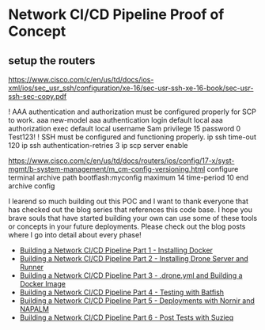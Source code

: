 # Network CI/CD Pipeline Proof of Concept

## setup the routers
https://www.cisco.com/c/en/us/td/docs/ios-xml/ios/sec_usr_ssh/configuration/xe-16/sec-usr-ssh-xe-16-book/sec-usr-ssh-sec-copy.pdf

! AAA authentication and authorization must be configured properly for SCP to work.
aaa new-model
aaa authentication login default local
aaa authorization exec default local
username Sam privilege 15 password 0 Test123!
! SSH must be configured and functioning properly.
ip ssh time-out 120
ip ssh authentication-retries 3
ip scp server enable

https://www.cisco.com/c/en/us/td/docs/routers/ios/config/17-x/syst-mgmt/b-system-management/m_cm-config-versioning.html
configure terminal
archive
path bootflash:myconfig
maximum 14
time-period 10
end
archive config



I learend so much building out this POC and I want to thank everyone that has checked out the blog series that references this code base. I hope you brave souls that have started building your own can use some of these tools or concepts in your future deployments. Please check out the blog posts where I go into detail about every phase!

- [Building a Network CI/CD Pipeline Part 1 - Installing Docker](https://juliopdx.com/2021/10/20/building-a-network-ci/cd-pipeline-part-1/)
- [Building a Network CI/CD Pipeline Part 2 - Installing Drone Server and Runner](https://juliopdx.com/2021/10/20/building-a-network-ci/cd-pipeline-part-2/)
- [Building a Network CI/CD Pipeline Part 3 - .drone.yml and Building a Docker Image](https://juliopdx.com/2021/10/20/building-a-network-ci/cd-pipeline-part-3/)
- [Building a Network CI/CD Pipeline Part 4 - Testing with Batfish](https://juliopdx.com/2021/10/31/building-a-network-ci/cd-pipeline-part-4/)
- [Building a Network CI/CD Pipeline Part 5 - Deployments with Nornir and NAPALM](https://juliopdx.com/2021/11/08/building-a-network-ci/cd-pipeline-part-5/)
- [Building a Network CI/CD Pipeline Part 6 - Post Tests with Suzieq](https://juliopdx.com/2021/11/12/building-a-network-ci/cd-pipeline-part-6/)
